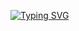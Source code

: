 [![Typing SVG](https://readme-typing-svg.herokuapp.com?font=Edu+VIC+WA+NT+Beginner&size=30&duration=4000&color=F700F6&background=FFFFFF00&width=320&lines=Beginner+frontend+developer)](https://git.io/typing-svg)

